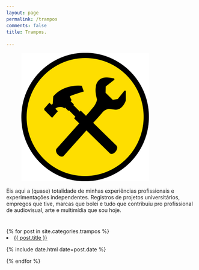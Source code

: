 ```yaml
---
layout: page
permalink: /trampos
comments: false
title: Trampos.

---
```


<figure>
  <img alt="Laureano." src="/images/TRAMPOS.png"/>
</figure>
<p></p>
<div class="pgdesc"> Eis aqui a (quase) totalidade de minhas experiências profissionais e experimentações independentes. Registros de projetos universitários, empregos que tive, marcas que bolei e tudo que contribuiu pro profissional de audiovisual, arte e multimídia que sou hoje. </div>
<h1 itemprop="name headline" class="post-title divided p-name" text-align="center"></h1>
{% for post in site.categories.trampos %}
 <li><a href="{{ post.url }}">{{ post.title }}</a>
    <P> <span>{% include date.html date=post.date %}</span>
    </P>
</li>
{% endfor %}